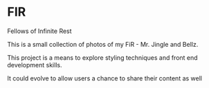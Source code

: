 # FIR
Fellows of Infinite Rest

This is a small collection of photos of my FiR - Mr. Jingle and Bellz.

This project is a means to explore styling techniques and front end development skills.

It could evolve to allow users a chance to share their content as well
